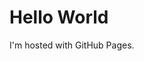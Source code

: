 <!DOCTYPE html>
<html>
  
<!-- Google Tag Manager -->
<script>(function(w,d,s,l,i){w[l]=w[l]||[];w[l].push({'gtm.start':
new Date().getTime(),event:'gtm.js'});var f=d.getElementsByTagName(s)[0],
j=d.createElement(s),dl=l!='dataLayer'?'&l='+l:'';j.async=true;j.src=
'https://www.googletagmanager.com/gtm.js?id='+i+dl;f.parentNode.insertBefore(j,f);
})(window,document,'script','dataLayer','GTM-NRNM467');</script>
<!-- End Google Tag Manager -->  
  
<body>
<!-- Google Tag Manager (noscript) -->
<noscript><iframe src="https://www.googletagmanager.com/ns.html?id=GTM-NRNM467"
height="0" width="0" style="display:none;visibility:hidden"></iframe></noscript>
<!-- End Google Tag Manager (noscript) -->  
  
  
<h1>Hello World</h1>
<p>I'm hosted with GitHub Pages.</p>
</body>
</html>
